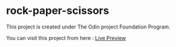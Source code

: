# rock-paper-scissors
This project is created under The Odin project Foundation Program.

You can visit this project from here : <a target="_blank" href ="https://ajayanuragi.github.io/rock-paper-scissors/"> Live Preview </a>
